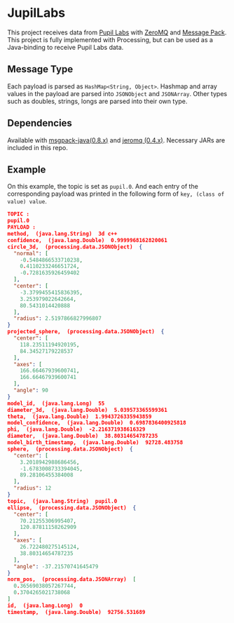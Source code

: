 # JupilLabs
This project receives data from [Pupil Labs](https://pupil-labs.com/) with [ZeroMQ](http://zeromq.org/) and [Message Pack](https://msgpack.org/). This project is fully implemented with Processing, but can be used as a Java-binding to receive Pupil Labs data.



## Message Type

Each payload is parsed as `HashMap<String, Object>`. Hashmap and array values in the payload are parsed into `JSONObject` and `JSONArray`. Other types such as doubles, strings, longs are parsed into their own type.



## Dependencies
Available with [msgpack-java(0.8.x)](https://github.com/msgpack/msgpack-java) and [jeromq (0.4.x)](https://github.com/zeromq/jeromq). Necessary JARs are included in this repo.



## Example

On this example, the topic is set as `pupil.0`. And each entry of the corresponding payload was printed in the following form of `key, (class of value) value`.

```json
TOPIC : 
pupil.0
PAYLOAD : 
method,  (java.lang.String)  3d c++
confidence,  (java.lang.Double)  0.9999968162820061
circle_3d,  (processing.data.JSONObject)  {
  "normal": [
    -0.5484866533710238,
    0.4110233246651724,
    -0.7281635926459402
  ],
  "center": [
    -3.3799455415836395,
    3.253979022642664,
    80.5431014420888
  ],
  "radius": 2.5197866827996807
}
projected_sphere,  (processing.data.JSONObject)  {
  "center": [
    118.23511194920195,
    84.34527179228537
  ],
  "axes": [
    166.66467939600741,
    166.66467939600741
  ],
  "angle": 90
}
model_id,  (java.lang.Long)  55
diameter_3d,  (java.lang.Double)  5.039573365599361
theta,  (java.lang.Double)  1.9943726335943859
model_confidence,  (java.lang.Double)  0.6987836400925818
phi,  (java.lang.Double)  -2.216371938616329
diameter,  (java.lang.Double)  38.80314654787235
model_birth_timestamp,  (java.lang.Double)  92728.483758
sphere,  (processing.data.JSONObject)  {
  "center": [
    3.2018942988686456,
    -1.6783008733394045,
    89.28106455384008
  ],
  "radius": 12
}
topic,  (java.lang.String)  pupil.0
ellipse,  (processing.data.JSONObject)  {
  "center": [
    70.21255306995407,
    120.87811158262909
  ],
  "axes": [
    26.722480275145124,
    38.80314654787235
  ],
  "angle": -37.21570741645479
}
norm_pos,  (processing.data.JSONArray)  [
  0.36569038057267744,
  0.3704265021738068
]
id,  (java.lang.Long)  0
timestamp,  (java.lang.Double)  92756.531689
```
